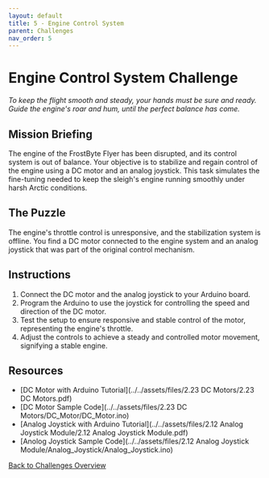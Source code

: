 ```yaml
---
layout: default
title: 5 - Engine Control System
parent: Challenges
nav_order: 5
---
```


# Engine Control System Challenge
_To keep the flight smooth and steady, your hands must be sure and ready._  
_Guide the engine's roar and hum, until the perfect balance has come._

## Mission Briefing
The engine of the FrostByte Flyer has been disrupted, and its control system is out of balance. Your objective is to stabilize and regain control of the engine using a DC motor and an analog joystick. This task simulates the fine-tuning needed to keep the sleigh's engine running smoothly under harsh Arctic conditions.

## The Puzzle
The engine's throttle control is unresponsive, and the stabilization system is offline. You find a DC motor connected to the engine system and an analog joystick that was part of the original control mechanism.

## Instructions
1. Connect the DC motor and the analog joystick to your Arduino board.
2. Program the Arduino to use the joystick for controlling the speed and direction of the DC motor.
3. Test the setup to ensure responsive and stable control of the motor, representing the engine's throttle.
4. Adjust the controls to achieve a steady and controlled motor movement, signifying a stable engine.

## Resources
- [DC Motor with Arduino Tutorial](../../assets/files/2.23 DC Motors/2.23 DC Motors.pdf)
- [DC Motor Sample Code](../../assets/files/2.23 DC Motors/DC_Motor/DC_Motor.ino)
- [Analog Joystick with Arduino Tutorial](../../assets/files/2.12 Analog Joystick Module/2.12 Analog Joystick Module.pdf)
- [Anolog Joystick Sample Code](../../assets/files/2.12 Analog Joystick Module/Analog_Joystick/Analog_Joystick.ino)

[Back to Challenges Overview](/docs/challenges/)
